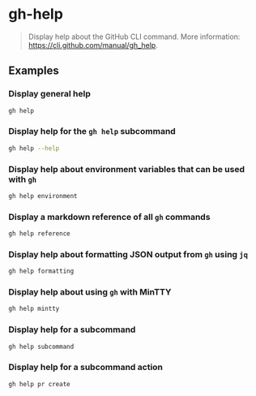 # gh-help

> Display help about the GitHub CLI command. More information: <https://cli.github.com/manual/gh_help>.

## Examples

### Display general help

```bash
gh help
```

### Display help for the `gh help` subcommand

```bash
gh help --help
```

### Display help about environment variables that can be used with `gh`

```bash
gh help environment
```

### Display a markdown reference of all `gh` commands

```bash
gh help reference
```

### Display help about formatting JSON output from `gh` using `jq`

```bash
gh help formatting
```

### Display help about using `gh` with MinTTY

```bash
gh help mintty
```

### Display help for a subcommand

```bash
gh help subcommand
```

### Display help for a subcommand action

```bash
gh help pr create
```

